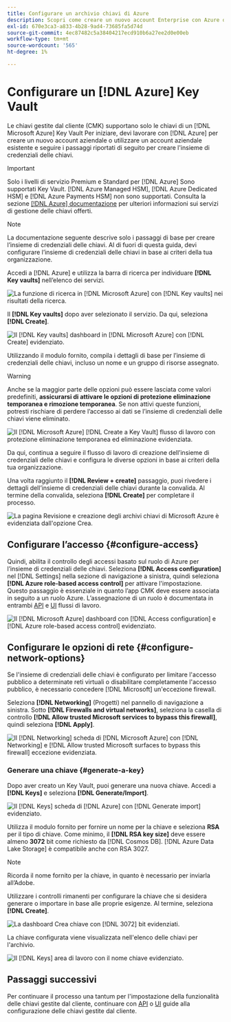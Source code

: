 ```yaml
---
title: Configurare un archivio chiavi di Azure
description: Scopri come creare un nuovo account Enterprise con Azure o utilizzare un account Enterprise esistente e creare l’insieme di credenziali delle chiavi.
exl-id: 670e3ca3-a833-4b28-9ad4-73685fa5d74d
source-git-commit: 4ec87482c5a38404217ecd910b6a27ee2d0e00eb
workflow-type: tm+mt
source-wordcount: '565'
ht-degree: 1%

---
```


# Configurare un [!DNL Azure] Key Vault

Le chiavi gestite dal cliente (CMK) supportano solo le chiavi di un [!DNL Microsoft Azure] Key Vault Per iniziare, devi lavorare con [!DNL Azure] per creare un nuovo account aziendale o utilizzare un account aziendale esistente e seguire i passaggi riportati di seguito per creare l&#39;insieme di credenziali delle chiavi.

>[!IMPORTANT]
>
>Solo i livelli di servizio Premium e Standard per [!DNL Azure] Sono supportati Key Vault. [!DNL Azure Managed HSM], [!DNL Azure Dedicated HSM] e [!DNL Azure Payments HSM] non sono supportati. Consulta la sezione [[!DNL Azure] documentazione](https://learn.microsoft.com/en-us/azure/security/fundamentals/key-management#azure-key-management-services) per ulteriori informazioni sui servizi di gestione delle chiavi offerti.

>[!NOTE]
>
>La documentazione seguente descrive solo i passaggi di base per creare l’insieme di credenziali delle chiavi. Al di fuori di questa guida, devi configurare l’insieme di credenziali delle chiavi in base ai criteri della tua organizzazione.

Accedi a [!DNL Azure] e utilizza la barra di ricerca per individuare **[!DNL Key vaults]** nell’elenco dei servizi.

![La funzione di ricerca in [!DNL Microsoft Azure] con [!DNL Key vaults] nei risultati della ricerca.](../../images/governance-privacy-security/customer-managed-keys/access-key-vaults.png)

Il **[!DNL Key vaults]** dopo aver selezionato il servizio. Da qui, seleziona **[!DNL Create]**.

![Il [!DNL Key vaults] dashboard in [!DNL Microsoft Azure] con [!DNL Create] evidenziato.](../../images/governance-privacy-security/customer-managed-keys/create-key-vault.png)

Utilizzando il modulo fornito, compila i dettagli di base per l’insieme di credenziali delle chiavi, incluso un nome e un gruppo di risorse assegnato.

>[!WARNING]
>
>Anche se la maggior parte delle opzioni può essere lasciata come valori predefiniti, **assicurarsi di attivare le opzioni di protezione eliminazione temporanea e rimozione temporanea**. Se non attivi queste funzioni, potresti rischiare di perdere l’accesso ai dati se l’insieme di credenziali delle chiavi viene eliminato.
>
>![Il [!DNL Microsoft Azure] [!DNL Create a Key Vault] flusso di lavoro con protezione eliminazione temporanea ed eliminazione evidenziata.](../../images/governance-privacy-security/customer-managed-keys/basic-config.png)

Da qui, continua a seguire il flusso di lavoro di creazione dell’insieme di credenziali delle chiavi e configura le diverse opzioni in base ai criteri della tua organizzazione.

Una volta raggiunto il **[!DNL Review + create]** passaggio, puoi rivedere i dettagli dell’insieme di credenziali delle chiavi durante la convalida. Al termine della convalida, seleziona **[!DNL Create]** per completare il processo.

![La pagina Revisione e creazione degli archivi chiavi di Microsoft Azure è evidenziata dall&#39;opzione Crea.](../../images/governance-privacy-security/customer-managed-keys/finish-creation.png)

## Configurare l’accesso {#configure-access}

Quindi, abilita il controllo degli accessi basato sul ruolo di Azure per l’insieme di credenziali delle chiavi. Seleziona **[!DNL Access configuration]** nel [!DNL Settings] nella sezione di navigazione a sinistra, quindi seleziona **[!DNL Azure role-based access control]** per attivare l&#39;impostazione. Questo passaggio è essenziale in quanto l’app CMK deve essere associata in seguito a un ruolo Azure. L’assegnazione di un ruolo è documentata in entrambi [API](./api-set-up.md#assign-to-role) e [UI](./ui-set-up.md#assign-to-role) flussi di lavoro.

![Il [!DNL Microsoft Azure] dashboard con [!DNL Access configuration] e [!DNL Azure role-based access control] evidenziato.](../../images/governance-privacy-security/customer-managed-keys/access-configuration.png)

## Configurare le opzioni di rete {#configure-network-options}

Se l&#39;insieme di credenziali delle chiavi è configurato per limitare l&#39;accesso pubblico a determinate reti virtuali o disabilitare completamente l&#39;accesso pubblico, è necessario concedere [!DNL Microsoft] un&#39;eccezione firewall.

Seleziona **[!DNL Networking]** (Progetti) nel pannello di navigazione a sinistra. Sotto **[!DNL Firewalls and virtual networks]**, seleziona la casella di controllo **[!DNL Allow trusted Microsoft services to bypass this firewall]**, quindi seleziona **[!DNL Apply]**.

![Il [!DNL Networking] scheda di [!DNL Microsoft Azure] con [!DNL Networking] e [!DNL Allow trusted Microsoft surfaces to bypass this firewall] eccezione evidenziata.](../../images/governance-privacy-security/customer-managed-keys/networking.png)

### Generare una chiave {#generate-a-key}

Dopo aver creato un Key Vault, puoi generare una nuova chiave. Accedi a **[!DNL Keys]** e seleziona **[!DNL Generate/Import]**.

![Il [!DNL Keys] scheda di [!DNL Azure] con [!DNL Generate import] evidenziato.](../../images/governance-privacy-security/customer-managed-keys/view-keys.png)

Utilizza il modulo fornito per fornire un nome per la chiave e seleziona **RSA** per il tipo di chiave. Come minimo, il **[!DNL RSA key size]** deve essere almeno **3072** bit come richiesto da [!DNL Cosmos DB]. [!DNL Azure Data Lake Storage] è compatibile anche con RSA 3027.

>[!NOTE]
>
>Ricorda il nome fornito per la chiave, in quanto è necessario per inviarla all’Adobe.

Utilizzare i controlli rimanenti per configurare la chiave che si desidera generare o importare in base alle proprie esigenze. Al termine, seleziona **[!DNL Create]**.

![La dashboard Crea chiave con [!DNL 3072] bit evidenziati.](../../images/governance-privacy-security/customer-managed-keys/configure-key.png)

La chiave configurata viene visualizzata nell&#39;elenco delle chiavi per l&#39;archivio.

![Il [!DNL Keys] area di lavoro con il nome chiave evidenziato.](../../images/governance-privacy-security/customer-managed-keys/key-added.png)

## Passaggi successivi

Per continuare il processo una tantum per l&#39;impostazione della funzionalità delle chiavi gestite dal cliente, continuare con [API](./api-set-up.md) o [UI](./ui-set-up.md) guide alla configurazione delle chiavi gestite dal cliente.
